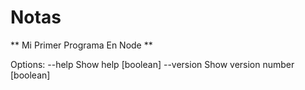 # Notas

** Mi Primer Programa En Node **

Options:
  --help     Show help                                                 [boolean]
  --version  Show version number                                       [boolean]